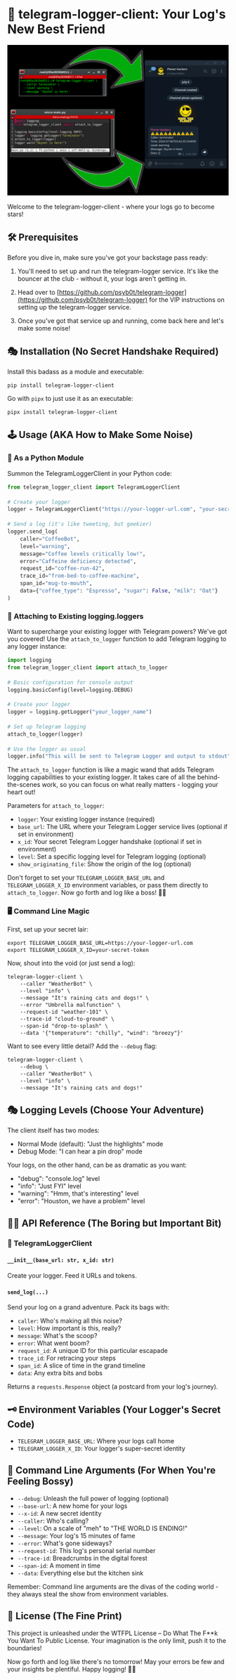 # 🚀 telegram-logger-client: Your Log's New Best Friend

![py-telegram-logger-client](assets/py-telegram-logger-client.jpg)

Welcome to the telegram-logger-client - where your logs go to become stars!

## 🛠 Prerequisites

Before you dive in, make sure you've got your backstage pass ready:

1. You'll need to set up and run the telegram-logger service. It's like the bouncer at the club - without it, your logs aren't getting in.

2. Head over to [https://github.com/psyb0t/telegram-logger](https://github.com/psyb0t/telegram-logger) for the VIP instructions on setting up the telegram-logger service.

3. Once you've got that service up and running, come back here and let's make some noise!

## 🎭 Installation (No Secret Handshake Required)

Install this badass as a module and executable:

```shell
pip install telegram-logger-client
```

Go with `pipx` to just use it as an executable:

```shell
pipx install telegram-logger-client
```

## 🕹️ Usage (AKA How to Make Some Noise)

### 🐍 As a Python Module

Summon the TelegramLoggerClient in your Python code:

```python
from telegram_logger_client import TelegramLoggerClient

# Create your logger
logger = TelegramLoggerClient("https://your-logger-url.com", "your-secret-token")

# Send a log (it's like tweeting, but geekier)
logger.send_log(
    caller="CoffeeBot",
    level="warning",
    message="Coffee levels critically low!",
    error="Caffeine deficiency detected",
    request_id="coffee-run-42",
    trace_id="from-bed-to-coffee-machine",
    span_id="mug-to-mouth",
    data={"coffee_type": "Espresso", "sugar": False, "milk": "Oat"}
)
```

### 🔌 Attaching to Existing logging.loggers

Want to supercharge your existing logger with Telegram powers? We've got you covered! Use the `attach_to_logger` function to add Telegram logging to any logger instance:

```python
import logging
from telegram_logger_client import attach_to_logger

# Basic configuration for console output
logging.basicConfig(level=logging.DEBUG)

# Create your logger
logger = logging.getLogger("your_logger_name")

# Set up Telegram logging
attach_to_logger(logger)

# Use the logger as usual
logger.info("This will be sent to Telegram Logger and output to stdout")
```

The `attach_to_logger` function is like a magic wand that adds Telegram logging capabilities to your existing logger. It takes care of all the behind-the-scenes work, so you can focus on what really matters - logging your heart out!

Parameters for `attach_to_logger`:

- `logger`: Your existing logger instance (required)
- `base_url`: The URL where your Telegram Logger service lives (optional if set in environment)
- `x_id`: Your secret Telegram Logger handshake (optional if set in environment)
- `level`: Set a specific logging level for Telegram logging (optional)
- `show_originating_file`: Show the origin of the log (optional)

Don't forget to set your `TELEGRAM_LOGGER_BASE_URL` and `TELEGRAM_LOGGER_X_ID` environment variables, or pass them directly to `attach_to_logger`. Now go forth and log like a boss! 🚀📝

### 🖥️ Command Line Magic

First, set up your secret lair:

```shell
export TELEGRAM_LOGGER_BASE_URL=https://your-logger-url.com
export TELEGRAM_LOGGER_X_ID=your-secret-token
```

Now, shout into the void (or just send a log):

```shell
telegram-logger-client \
    --caller "WeatherBot" \
    --level "info" \
    --message "It's raining cats and dogs!" \
    --error "Umbrella malfunction" \
    --request-id "weather-101" \
    --trace-id "cloud-to-ground" \
    --span-id "drop-to-splash" \
    --data '{"temperature": "chilly", "wind": "breezy"}'
```

Want to see every little detail? Add the `--debug` flag:

```shell
telegram-logger-client \
    --debug \
    --caller "WeatherBot" \
    --level "info" \
    --message "It's raining cats and dogs!"
```

## 🎭 Logging Levels (Choose Your Adventure)

The client itself has two modes:

- Normal Mode (default): "Just the highlights" mode
- Debug Mode: "I can hear a pin drop" mode

Your logs, on the other hand, can be as dramatic as you want:

- "debug": "console.log" level
- "info": "Just FYI" level
- "warning": "Hmm, that's interesting" level
- "error": "Houston, we have a problem" level

## 🧙‍♂️ API Reference (The Boring but Important Bit)

### 🔮 TelegramLoggerClient

#### `__init__(base_url: str, x_id: str)`

Create your logger. Feed it URLs and tokens.

#### `send_log(...)`

Send your log on a grand adventure. Pack its bags with:

- `caller`: Who's making all this noise?
- `level`: How important is this, really?
- `message`: What's the scoop?
- `error`: What went boom?
- `request_id`: A unique ID for this particular escapade
- `trace_id`: For retracing your steps
- `span_id`: A slice of time in the grand timeline
- `data`: Any extra bits and bobs

Returns a `requests.Response` object (a postcard from your log's journey).

## 🗝️ Environment Variables (Your Logger's Secret Code)

- `TELEGRAM_LOGGER_BASE_URL`: Where your logs call home
- `TELEGRAM_LOGGER_X_ID`: Your logger's super-secret identity

## 🎲 Command Line Arguments (For When You're Feeling Bossy)

- `--debug`: Unleash the full power of logging (optional)
- `--base-url`: A new home for your logs
- `--x-id`: A new secret identity
- `--caller`: Who's calling?
- `--level`: On a scale of "meh" to "THE WORLD IS ENDING!"
- `--message`: Your log's 15 minutes of fame
- `--error`: What's gone sideways?
- `--request-id`: This log's personal serial number
- `--trace-id`: Breadcrumbs in the digital forest
- `--span-id`: A moment in time
- `--data`: Everything else but the kitchen sink

Remember: Command line arguments are the divas of the coding world - they always steal the show from environment variables.

## 📜 License (The Fine Print)

This project is unleashed under the WTFPL License – Do What The F\*\*k You Want To Public License. Your imagination is the only limit, push it to the boundaries!

Now go forth and log like there's no tomorrow! May your errors be few and your insights be plentiful. Happy logging! 📝🚀

